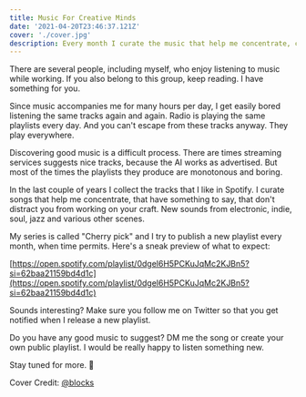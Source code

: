 ```yaml
---
title: Music For Creative Minds
date: '2021-04-20T23:46:37.121Z'
cover: './cover.jpg'
description: Every month I curate the music that help me concentrate, create and feel, in a music playlist series called "Cherry Pick".
---
```


There are several people, including myself, who enjoy listening to music while working. If you also belong to this group, keep reading. I have something for you.

Since music accompanies me for many hours per day, I get easily bored listening the same tracks again and again. Radio is playing the same playlists every day. And you can't escape from these tracks anyway. They play everywhere.

Discovering good music is a difficult process. There are times streaming services suggests nice tracks, because the AI works as advertised. But most of the times the playlists they produce are monotonous and boring.

In the last couple of years I collect the tracks that I like in Spotify. I curate songs that help me concentrate, that have something to say, that don't distract you from working on your craft. New sounds from electronic, indie, soul, jazz and various other scenes.

My series is called "Cherry pick" and I try to publish a new playlist every month, when time permits. Here's a sneak preview of what to expect:

[https://open.spotify.com/playlist/0dgel6H5PCKuJqMc2KJBn5?si=62baa21159bd4d1c](https://open.spotify.com/playlist/0dgel6H5PCKuJqMc2KJBn5?si=62baa21159bd4d1c)

Sounds interesting? Make sure you follow me on Twitter so that you get notified when I release a new playlist.

Do you have any good music to suggest? DM me the song or create your own public playlist. I would be really happy to listen something new.

Stay tuned for more. 🤗

Cover Credit: [@blocks](https://unsplash.com/photos/T3mKJXfdims)
